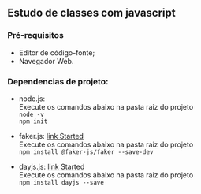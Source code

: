 ## Estudo de classes com javascript

### Pré-requisitos

-   Editor de código-fonte;
-   Navegador Web.

### Dependencias de projeto:

-   node.js:  
Execute os comandos abaixo na pasta raiz do projeto  
    `node -v`    
    `npm init`     

-   faker.js: [link Started](https://fakerjs.dev/guide/)   
Execute os comandos abaixo na pasta raiz do projeto  
    `npm install @faker-js/faker --save-dev`    

-   dayjs.js: [link Started](https://www.npmjs.com/package/dayjs)   
Execute os comandos abaixo na pasta raiz do projeto  
    `npm install dayjs --save` 



